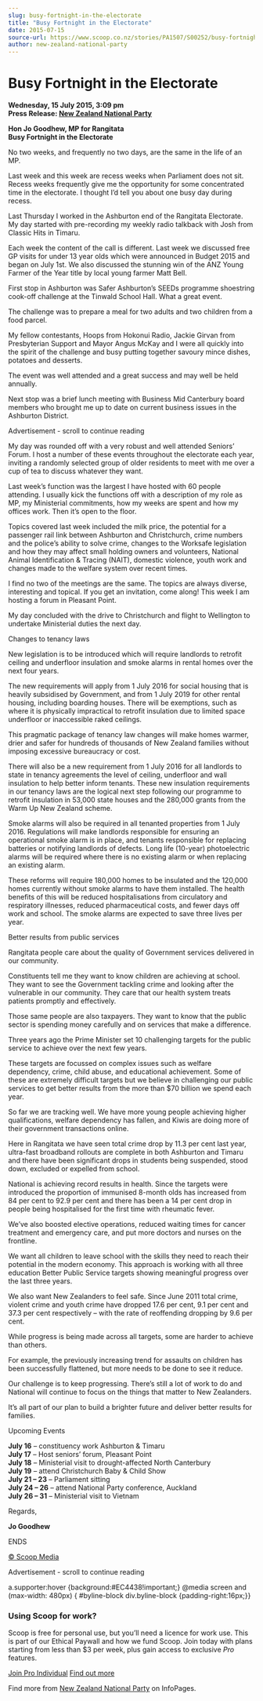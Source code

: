 ```yaml
---
slug: busy-fortnight-in-the-electorate
title: "Busy Fortnight in the Electorate"
date: 2015-07-15
source-url: https://www.scoop.co.nz/stories/PA1507/S00252/busy-fortnight-in-the-electorate.htm
author: new-zealand-national-party
---
```

Busy Fortnight in the Electorate
================================

**Wednesday, 15 July 2015, 3:09 pm**  
**Press Release: [New Zealand National Party](https://info.scoop.co.nz/New_Zealand_National_Party)**

**Hon Jo Goodhew, MP for Rangitata**  
**Busy Fortnight in the Electorate**

No two weeks, and frequently no two days, are the same in the life of an MP.

Last week and this week are recess weeks when Parliament does not sit. Recess weeks frequently give me the opportunity for some concentrated time in the electorate. I thought I’d tell you about one busy day during recess.

Last Thursday I worked in the Ashburton end of the Rangitata Electorate. My day started with pre-recording my weekly radio talkback with Josh from Classic Hits in Timaru.

Each week the content of the call is different. Last week we discussed free GP visits for under 13 year olds which were announced in Budget 2015 and began on July 1st. We also discussed the stunning win of the ANZ Young Farmer of the Year title by local young farmer Matt Bell.

First stop in Ashburton was Safer Ashburton’s SEEDs programme shoestring cook-off challenge at the Tinwald School Hall. What a great event.

The challenge was to prepare a meal for two adults and two children from a food parcel.

My fellow contestants, Hoops from Hokonui Radio, Jackie Girvan from Presbyterian Support and Mayor Angus McKay and I were all quickly into the spirit of the challenge and busy putting together savoury mince dishes, potatoes and desserts.

The event was well attended and a great success and may well be held annually.

Next stop was a brief lunch meeting with Business Mid Canterbury board members who brought me up to date on current business issues in the Ashburton District.

Advertisement - scroll to continue reading





My day was rounded off with a very robust and well attended Seniors’ Forum. I host a number of these events throughout the electorate each year, inviting a randomly selected group of older residents to meet with me over a cup of tea to discuss whatever they want.

Last week’s function was the largest I have hosted with 60 people attending. I usually kick the functions off with a description of my role as MP, my Ministerial commitments, how my weeks are spent and how my offices work. Then it’s open to the floor.

Topics covered last week included the milk price, the potential for a passenger rail link between Ashburton and Christchurch, crime numbers and the police’s ability to solve crime, changes to the Worksafe legislation and how they may affect small holding owners and volunteers, National Animal Identification & Tracing (NAIT), domestic violence, youth work and changes made to the welfare system over recent times.

I find no two of the meetings are the same. The topics are always diverse, interesting and topical. If you get an invitation, come along! This week I am hosting a forum in Pleasant Point.

My day concluded with the drive to Christchurch and flight to Wellington to undertake Ministerial duties the next day.

Changes to tenancy laws

New legislation is to be introduced which will require landlords to retrofit ceiling and underfloor insulation and smoke alarms in rental homes over the next four years.

The new requirements will apply from 1 July 2016 for social housing that is heavily subsidised by Government, and from 1 July 2019 for other rental housing, including boarding houses. There will be exemptions, such as where it is physically impractical to retrofit insulation due to limited space underfloor or inaccessible raked ceilings.

This pragmatic package of tenancy law changes will make homes warmer, drier and safer for hundreds of thousands of New Zealand families without imposing excessive bureaucracy or cost.

There will also be a new requirement from 1 July 2016 for all landlords to state in tenancy agreements the level of ceiling, underfloor and wall insulation to help better inform tenants. These new insulation requirements in our tenancy laws are the logical next step following our programme to retrofit insulation in 53,000 state houses and the 280,000 grants from the Warm Up New Zealand scheme.

Smoke alarms will also be required in all tenanted properties from 1 July 2016. Regulations will make landlords responsible for ensuring an operational smoke alarm is in place, and tenants responsible for replacing batteries or notifying landlords of defects. Long life (10-year) photoelectric alarms will be required where there is no existing alarm or when replacing an existing alarm.

These reforms will require 180,000 homes to be insulated and the 120,000 homes currently without smoke alarms to have them installed. The health benefits of this will be reduced hospitalisations from circulatory and respiratory illnesses, reduced pharmaceutical costs, and fewer days off work and school. The smoke alarms are expected to save three lives per year.

Better results from public services

Rangitata people care about the quality of Government services delivered in our community.

Constituents tell me they want to know children are achieving at school. They want to see the Government tackling crime and looking after the vulnerable in our community. They care that our health system treats patients promptly and effectively.

Those same people are also taxpayers. They want to know that the public sector is spending money carefully and on services that make a difference.

Three years ago the Prime Minister set 10 challenging targets for the public service to achieve over the next few years.

These targets are focussed on complex issues such as welfare dependency, crime, child abuse, and educational achievement. Some of these are extremely difficult targets but we believe in challenging our public services to get better results from the more than $70 billion we spend each year.

So far we are tracking well. We have more young people achieving higher qualifications, welfare dependency has fallen, and Kiwis are doing more of their government transactions online.

Here in Rangitata we have seen total crime drop by 11.3 per cent last year, ultra-fast broadband rollouts are complete in both Ashburton and Timaru and there have been significant drops in students being suspended, stood down, excluded or expelled from school.

National is achieving record results in health. Since the targets were introduced the proportion of immunised 8-month olds has increased from 84 per cent to 92.9 per cent and there has been a 14 per cent drop in people being hospitalised for the first time with rheumatic fever.

We’ve also boosted elective operations, reduced waiting times for cancer treatment and emergency care, and put more doctors and nurses on the frontline.

We want all children to leave school with the skills they need to reach their potential in the modern economy. This approach is working with all three education Better Public Service targets showing meaningful progress over the last three years.

We also want New Zealanders to feel safe. Since June 2011 total crime, violent crime and youth crime have dropped 17.6 per cent, 9.1 per cent and 37.3 per cent respectively – with the rate of reoffending dropping by 9.6 per cent.

While progress is being made across all targets, some are harder to achieve than others.

For example, the previously increasing trend for assaults on children has been successfully flattened, but more needs to be done to see it reduce.

Our challenge is to keep progressing. There’s still a lot of work to do and National will continue to focus on the things that matter to New Zealanders.

It’s all part of our plan to build a brighter future and deliver better results for families.

Upcoming Events

**July 16** – constituency work Ashburton & Timaru  
**July 17** – Host seniors’ forum, Pleasant Point  
**July 18** – Ministerial visit to drought-affected North Canterbury  
**July 19** – attend Christchurch Baby & Child Show  
**July 21 – 23** – Parliament sitting  
**July 24 – 26** – attend National Party conference, Auckland  
****July 26 – 31**** – Ministerial visit to Vietnam

Regards,

**Jo Goodhew**

ENDS

[© Scoop Media](http://www.scoop.co.nz/about/terms.html)  

Advertisement - scroll to continue reading



a.supporter:hover {background:#EC4438!important;} @media screen and (max-width: 480px) { #byline-block div.byline-block {padding-right:16px;}}

### Using Scoop for work?

Scoop is free for personal use, but you’ll need a licence for work use. This is part of our Ethical Paywall and how we fund Scoop. Join today with plans starting from less than $3 per week, plus gain access to exclusive _Pro_ features.  
  
[Join Pro Individual](https://pro.scoop.co.nz/Individual/?from=ProIn24) [Find out more](https://pro.scoop.co.nz/using-scoop-for-work/?from=ProIn24)

Find more from [New Zealand National Party](https://info.scoop.co.nz/New_Zealand_National_Party) on InfoPages.